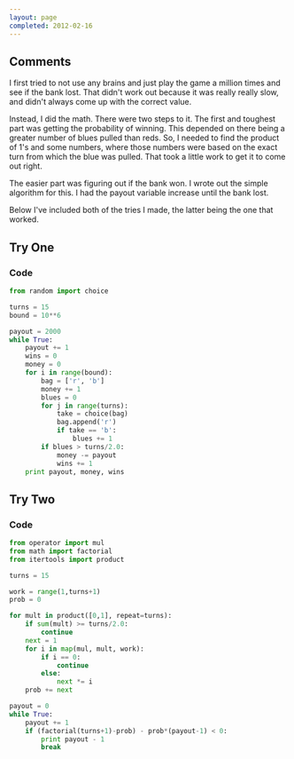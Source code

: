 ```yaml
---
layout: page
completed: 2012-02-16
---
```


## Comments

I first tried to not use any brains and just play the game a million times and
see if the bank lost. That didn't work out because it was really really slow,
and didn't always come up with the correct value.

Instead, I did the math. There were two steps to it. The first and toughest
part was getting the probability of winning. This depended on there being a
greater number of blues pulled than reds. So, I needed to find the product of
1's and some numbers, where those numbers were based on the exact turn from
which the blue was pulled. That took a little work to get it to come out right.

The easier part was figuring out if the bank won. I wrote out the simple
algorithm for this. I had the payout variable increase until the bank lost.

Below I've included both of the tries I made, the latter being the one that
worked.

## Try One

### Code

```python
from random import choice

turns = 15
bound = 10**6

payout = 2000
while True:
	payout += 1
	wins = 0
	money = 0
	for i in range(bound):
		bag = ['r', 'b']
		money += 1
		blues = 0
		for j in range(turns):
			take = choice(bag)
			bag.append('r')
			if take == 'b':
				blues += 1
		if blues > turns/2.0:
			money -= payout
			wins += 1
	print payout, money, wins
```

## Try Two

### Code

```python
from operator import mul
from math import factorial
from itertools import product

turns = 15

work = range(1,turns+1)
prob = 0

for mult in product([0,1], repeat=turns):
	if sum(mult) >= turns/2.0:
		continue
	next = 1
	for i in map(mul, mult, work):
		if i == 0:
			continue
		else:
			next *= i
	prob += next

payout = 0
while True:
	payout += 1
	if (factorial(turns+1)-prob) - prob*(payout-1) < 0:
		print payout - 1
		break
```
